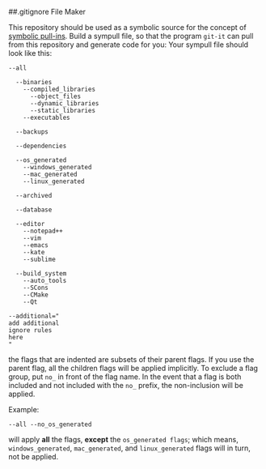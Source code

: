 ##.gitignore File Maker

This repository should be used as a symbolic source for the concept of [symbolic pull-ins](https://github.com/luxe/symbolic-pull-ins).  Build a sympull file, so that the program `git-it` can pull from this repository and generate code for you:  Your sympull file should look like this:  
```
--all

  --binaries
    --compiled_libraries
      --object_files
      --dynamic_libraries
      --static_libraries
    --executables
    
  --backups
  
  --dependencies
  
  --os_generated
    --windows_generated
    --mac_generated
    --linux_generated
  
  --archived
  
  --database
  
  --editor
    --notepad++
    --vim
    --emacs
    --kate
    --sublime
    
  --build_system
    --auto_tools
    --SCons
    --CMake
    --Qt
    
--additional="
add additional
ignore rules
here
"
```
the flags that are indented are subsets of their parent flags.  If you use the parent flag, all the children flags will be applied implicitly.  To exclude a flag group, put `no_` in front of the flag name.  In the event that a flag is both included and not included with the `no_` prefix, the non-inclusion will be applied.

Example:
```
--all --no_os_generated
```
will apply **all** the flags, **except** the `os_generated flags`; which means, `windows_generated`, `mac_generated`, and `linux_generated` flags will in turn, not be applied.

